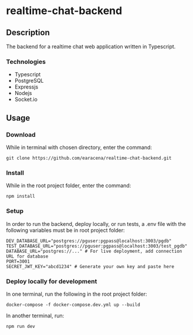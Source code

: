 # realtime-chat-backend

## Description
The backend for a realtime chat web application written in Typescript.

### Technologies
  * Typescript
  * PostgreSQL
  * Expressjs
  * Nodejs
  * Socket.io

## Usage
### Download
While in terminal with chosen directory, enter the command:
```
git clone https://github.com/earacena/realtime-chat-backend.git
```

### Install
While in the root project folder, enter the command:
```
npm install
```

### Setup
In order to run the backend, deploy locally, or run tests, a .env file with the following variables must be in root project folder:
```
DEV_DATABASE_URL="postgres://pguser:pgpass@localhost:3003/pgdb"
TEST_DATABASE_URL="postgres://pguser:pgpass@localhost:3003/test_pgdb"
DATABASE_URL="postgres://..." # For live deployment, add connection URL for database 
PORT=3001
SECRET_JWT_KEY="abcd1234" # Generate your own key and paste here
```

### Deploy locally for development
In one terminal, run the following in the root project folder:
```
docker-compose -f docker-compose.dev.yml up --build
```

In another terminal, run:
```
npm run dev
```